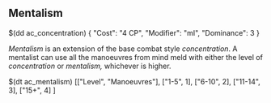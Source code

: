 ## Mentalism

$(dd ac_concentration)
{
   "Cost": "4 CP",
   "Modifier": "mI",
   "Dominance": 3
}


_Mentalism_ is an extension of the base combat style _concentration_.
A mentalist can use all the manoeuvres from mind meld with either the level of
_concentration_ or _mentalism,_ whichever is higher.

$(dt ac_mentalism)
[["Level", "Manoeuvres"],
["1-5", 1],
["6-10", 2],
["11-14", 3],
["15+", 4]
]
